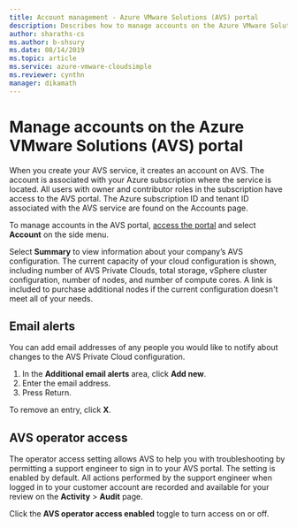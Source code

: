 ```yaml
--- 
title: Account management - Azure VMware Solutions (AVS) portal 
description: Describes how to manage accounts on the Azure VMware Solutions (AVS) portal 
author: sharaths-cs
ms.author: b-shsury 
ms.date: 08/14/2019 
ms.topic: article 
ms.service: azure-vmware-cloudsimple 
ms.reviewer: cynthn 
manager: dikamath 
---
```


# Manage accounts on the Azure VMware Solutions (AVS) portal

When you create your AVS service, it creates an account on AVS. The account is associated with your Azure subscription where the service is located. All users with owner and contributor roles in the subscription have access to the AVS portal. The Azure subscription ID and tenant ID associated with the AVS service are found on the Accounts page.

To manage accounts in the AVS portal, [access the portal](access-cloudsimple-portal.md) and select **Account** on the side menu.

Select **Summary** to view information about your company’s AVS configuration. The current capacity of your cloud configuration is shown, including number of AVS Private Clouds, total storage, vSphere cluster configuration, number of nodes, and number of compute cores. A link is included to purchase additional nodes if the current configuration doesn't meet all of your needs.

## Email alerts

You can add email addresses of any people you would like to notify about changes to the AVS Private Cloud configuration.

1. In the **Additional email alerts** area, click **Add new**.
2. Enter the email address.
3. Press Return.  

To remove an entry, click **X**.

## AVS operator access

The operator access setting allows AVS to help you with troubleshooting by permitting a support engineer to sign in to your AVS portal. The setting is enabled by default. All actions performed by the support engineer when logged in to your customer account are recorded and available for your review on the **Activity** > **Audit** page.

Click the **AVS operator access enabled** toggle to turn access on or off.
